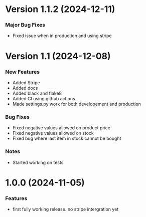 # Version 1.1.2 (2024-12-11)


### Major Bug Fixes
- Fixed issue when in production and using stripe

# Version 1.1 (2024-12-08)


### New Features
- Added Stripe 
- Added docs
- Added black and flake8
- Added CI using github actions
- Made settings.py work for both developement and production

### Bug Fixes
- Fixed negative values allowed on product price
- Fixed negative values allowed on stock
- Fixed bug where last item in stock cannot be bought

### Notes
- Started working on tests 

# 1.0.0 (2024-11-05)


### Features

* first fully working release. no stripe intergration yet

